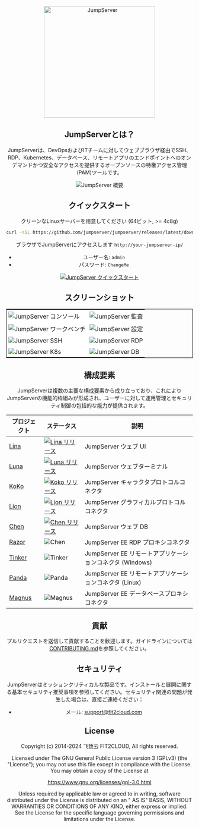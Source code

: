 <div align="center">
  <a name="readme-top"></a>
  <a href="https://jumpserver.org/index-en.html"><img src="https://download.jumpserver.org/images/jumpserver-logo.svg" alt="JumpServer" width="300" /></a>
  
## JumpServerとは？

JumpServerは、DevOpsおよびITチームに対してウェブブラウザ経由でSSH、RDP、Kubernetes、データベース、リモートアプリのエンドポイントへのオンデマンドかつ安全なアクセスを提供するオープンソースの特権アクセス管理(PAM)ツールです。

![JumpServer 概要](https://github.com/jumpserver/jumpserver/assets/32935519/35a371cb-8590-40ed-88ec-f351f8cf9045)

## クイックスタート

クリーンなLinuxサーバーを用意してください (64ビット, >= 4c8g)

```sh
curl -sSL https://github.com/jumpserver/jumpserver/releases/latest/download/quick_start.sh | bash
```

ブラウザでJumpServerにアクセスします `http://your-jumpserver-ip/`
- ユーザー名: `admin`
- パスワード: `ChangeMe`

[![JumpServer クイックスタート](https://github.com/user-attachments/assets/0f32f52b-9935-485e-8534-336c63389612)](https://www.youtube.com/watch?v=UlGYRbKrpgY "JumpServer クイックスタート")

## スクリーンショット

<table style="border-collapse: collapse; border: 1px solid black;">
  <tr>
    <td style="padding: 5px;background-color:#fff;"><img src= "https://github.com/jumpserver/jumpserver/assets/32935519/99fabe5b-0475-4a53-9116-4c370a1426c4" alt="JumpServer コンソール"   /></td>
    <td style="padding: 5px;background-color:#fff;"><img src= "https://github.com/jumpserver/jumpserver/assets/32935519/a424d731-1c70-4108-a7d8-5bbf387dda9a" alt="JumpServer 監査"   /></td>
  </tr>

  <tr>
    <td style="padding: 5px;background-color:#fff;"><img src= "https://github.com/jumpserver/jumpserver/assets/32935519/393d2c27-a2d0-4dea-882d-00ed509e00c9" alt="JumpServer ワークベンチ"   /></td>
    <td style="padding: 5px;background-color:#fff;"><img src= "https://github.com/jumpserver/jumpserver/assets/32935519/3a2611cd-8902-49b8-b82b-2a6dac851f3e" alt="JumpServer 設定"   /></td>
  </tr>

  <tr>
    <td style="padding: 5px;background-color:#fff;"><img src= "https://github.com/jumpserver/jumpserver/assets/32935519/1e236093-31f7-4563-8eb1-e36d865f1568" alt="JumpServer SSH"   /></td>
    <td style="padding: 5px;background-color:#fff;"><img src= "https://github.com/jumpserver/jumpserver/assets/32935519/69373a82-f7ab-41e8-b763-bbad2ba52167" alt="JumpServer RDP"   /></td>
  </tr>
  <tr>
    <td style="padding: 5px;background-color:#fff;"><img src= "https://github.com/jumpserver/jumpserver/assets/32935519/5bed98c6-cbe8-4073-9597-d53c69dc3957" alt="JumpServer K8s"   /></td>
    <td style="padding: 5px;background-color:#fff;"><img src= "https://github.com/jumpserver/jumpserver/assets/32935519/b80ad654-548f-42bc-ba3d-c1cfdf1b46d6" alt="JumpServer DB"   /></td>
  </tr>
</table>

## 構成要素

JumpServerは複数の主要な構成要素から成り立っており、これによりJumpServerの機能的枠組みが形成され、ユーザーに対して運用管理とセキュリティ制御の包括的な能力が提供されます。

| プロジェクト                                               | ステータス                                                                                                                                                              | 説明                                                                                                     |
|-----------------------------------------------------------|-----------------------------------------------------------------------------------------------------------------------------------------------------------------------|----------------------------------------------------------------------------------------------------------|
| [Lina](https://github.com/jumpserver/lina)                 | <a href="https://github.com/jumpserver/lina/releases"><img alt="Lina リリース" src="https://img.shields.io/github/release/jumpserver/lina.svg" /></a>                   | JumpServer ウェブ UI                                                                                     |
| [Luna](https://github.com/jumpserver/luna)                 | <a href="https://github.com/jumpserver/luna/releases"><img alt="Luna リリース" src="https://img.shields.io/github/release/jumpserver/luna.svg" /></a>                   | JumpServer ウェブターミナル                                                                                |
| [KoKo](https://github.com/jumpserver/koko)                 | <a href="https://github.com/jumpserver/koko/releases"><img alt="Koko リリース" src="https://img.shields.io/github/release/jumpserver/koko.svg" /></a>                   | JumpServer キャラクタプロトコルコネクタ                                                                     |
| [Lion](https://github.com/jumpserver/lion)                 | <a href="https://github.com/jumpserver/lion/releases"><img alt="Lion リリース" src="https://img.shields.io/github/release/jumpserver/lion.svg" /></a>                   | JumpServer グラフィカルプロトコルコネクタ                                                                 |
| [Chen](https://github.com/jumpserver/chen)                 | <a href="https://github.com/jumpserver/chen/releases"><img alt="Chen リリース" src="https://img.shields.io/github/release/jumpserver/chen.svg" />                       | JumpServer ウェブ DB                                                                                     |  
| [Razor](https://github.com/jumpserver/razor)               | <img alt="Chen" src="https://img.shields.io/badge/release-private-red" />                                                                                              | JumpServer EE RDP プロキシコネクタ                                                                          |
| [Tinker](https://github.com/jumpserver/tinker)             | <img alt="Tinker" src="https://img.shields.io/badge/release-private-red" />                                                                                            | JumpServer EE リモートアプリケーションコネクタ (Windows)                                                  |
| [Panda](https://github.com/jumpserver/Panda)               | <img alt="Panda" src="https://img.shields.io/badge/release-private-red" />                                                                                             | JumpServer EE リモートアプリケーションコネクタ (Linux)                                                  |
| [Magnus](https://github.com/jumpserver/magnus)             | <img alt="Magnus" src="https://img.shields.io/badge/release-private-red" />                                                                                            | JumpServer EE データベースプロキシコネクタ                                                                  |

## 貢献

プルリクエストを送信して貢献することを歓迎します。ガイドラインについては[CONTRIBUTING.md][contributing-link]を参照してください。

## セキュリティ

JumpServerはミッションクリティカルな製品です。インストールと展開に関する基本セキュリティ推奨事項を参照してください。セキュリティ関連の問題が発生した場合は、直接ご連絡ください：

- メール: support@fit2cloud.com

## License

Copyright (c) 2014-2024 飞致云 FIT2CLOUD, All rights reserved.

Licensed under The GNU General Public License version 3 (GPLv3) (the "License"); you may not use this file except in compliance with the License. You may obtain a copy of the License at

https://www.gnu.org/licenses/gpl-3.0.html

Unless required by applicable law or agreed to in writing, software distributed under the License is distributed on an " AS IS" BASIS, WITHOUT WARRANTIES OR CONDITIONS OF ANY KIND, either express or implied. See the License for the specific language governing permissions and limitations under the License.

<!-- JumpServer official link -->
[docs-link]: https://jumpserver.com/docs
[discord-link]: https://discord.com/invite/W6vYXmAQG2
[contributing-link]: https://github.com/jumpserver/jumpserver/blob/dev/CONTRIBUTING.md

<!-- JumpServer Other link-->
[license-link]: https://www.gnu.org/licenses/gpl-3.0.html
[docker-link]: https://hub.docker.com/u/jumpserver
[github-release-link]: https://github.com/jumpserver/jumpserver/releases/latest
[github-stars-link]: https://github.com/jumpserver/jumpserver
[github-issues-link]: https://github.com/jumpserver/jumpserver/issues

<!-- Shield link-->
[github-release-shield]: https://img.shields.io/github/v/release/jumpserver/jumpserver
[github-stars-shield]: https://img.shields.io/github/stars/jumpserver/jumpserver?color=%231890FF&style=flat-square
[docker-shield]: https://img.shields.io/docker/pulls/jumpserver/jms_all.svg
[license-shield]: https://img.shields.io/github/license/jumpserver/jumpserver
[discord-shield]: https://img.shields.io/discord/1194233267294052363?style=flat&logo=discord&logoColor=%23f5f5f5&labelColor=%235462eb&color=%235462eb

<!-- Image link -->